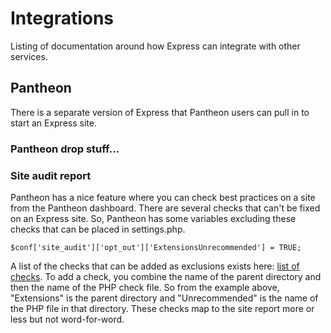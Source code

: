 # Integrations
Listing of documentation around how Express can integrate with other services. 

## Pantheon
There is a separate version of Express that Pantheon users can pull in to start an Express site.

### Pantheon drop stuff...

### Site audit report
Pantheon has a nice feature where you can check best practices on a site from the Pantheon dashboard. There are several checks that can't be fixed on an Express site. So, Pantheon has some variables excluding these checks that can be placed in settings.php.

    $conf['site_audit']['opt_out']['ExtensionsUnrecommended'] = TRUE;

A list of the checks that can be added as exclusions exists here: [list of checks](http://cgit.drupalcode.org/site_audit/tree/Check).
To add a check, you combine the name of the parent directory and then the name of the PHP check file. So from the example above, "Extensions" is the parent directory and "Unrecommended" is the name of the PHP file in that directory. These checks map to the site report more or less but not word-for-word.
